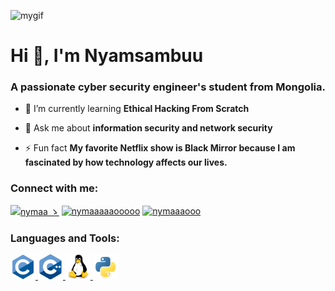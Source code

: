 ![mygif](https://github.com/nymaaaooo/nymaaaooo/assets/99703674/d6c3208c-6f59-48a6-929e-4f974e05cf79)
<h1 align="left">Hi 👋, I'm Nyamsambuu</h1>
<h3 align="left">A passionate cyber security engineer's student from Mongolia.</h3>

- 🌱 I’m currently learning **Ethical Hacking From Scratch**

- 💬 Ask me about **information security and network security**

- ⚡ Fun fact **My favorite Netflix show is Black Mirror because I am fascinated by how technology affects our lives.**

<h3 align="left">Connect with me:</h3>
<p align="left">
<a href="https://fb.com/nymaa ゝ" target="blank"><img align="center" src="https://raw.githubusercontent.com/rahuldkjain/github-profile-readme-generator/master/src/images/icons/Social/facebook.svg" alt="nymaa ゝ" height="30" width="40" /></a>
<a href="https://instagram.com/nymaaaaaooooo" target="blank"><img align="center" src="https://raw.githubusercontent.com/rahuldkjain/github-profile-readme-generator/master/src/images/icons/Social/instagram.svg" alt="nymaaaaaooooo" height="30" width="40" /></a>
<a href="https://www.hackerrank.com/nymaaaooo" target="blank"><img align="center" src="https://raw.githubusercontent.com/rahuldkjain/github-profile-readme-generator/master/src/images/icons/Social/hackerrank.svg" alt="nymaaaooo" height="30" width="40" /></a>
</p>

<h3 align="left">Languages and Tools:</h3>
<p align="left"> <a href="https://www.cprogramming.com/" target="_blank" rel="noreferrer"> <img src="https://raw.githubusercontent.com/devicons/devicon/master/icons/c/c-original.svg" alt="c" width="40" height="40"/> </a> <a href="https://www.w3schools.com/cpp/" target="_blank" rel="noreferrer"> <img src="https://raw.githubusercontent.com/devicons/devicon/master/icons/cplusplus/cplusplus-original.svg" alt="cplusplus" width="40" height="40"/> </a> <a href="https://www.linux.org/" target="_blank" rel="noreferrer"> <img src="https://raw.githubusercontent.com/devicons/devicon/master/icons/linux/linux-original.svg" alt="linux" width="40" height="40"/> </a> <a href="https://www.python.org" target="_blank" rel="noreferrer"> <img src="https://raw.githubusercontent.com/devicons/devicon/master/icons/python/python-original.svg" alt="python" width="40" height="40"/> </a> </p>
